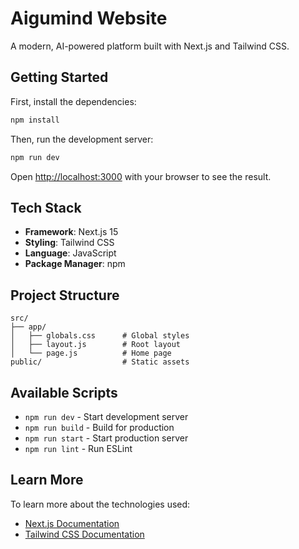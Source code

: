 # Aigumind Website

A modern, AI-powered platform built with Next.js and Tailwind CSS.

## Getting Started

First, install the dependencies:

```bash
npm install
```

Then, run the development server:

```bash
npm run dev
```

Open [http://localhost:3000](http://localhost:3000) with your browser to see the result.

## Tech Stack

- **Framework**: Next.js 15
- **Styling**: Tailwind CSS
- **Language**: JavaScript
- **Package Manager**: npm

## Project Structure

```
src/
├── app/
│   ├── globals.css      # Global styles
│   ├── layout.js        # Root layout
│   └── page.js          # Home page
public/                  # Static assets
```

## Available Scripts

- `npm run dev` - Start development server
- `npm run build` - Build for production
- `npm run start` - Start production server
- `npm run lint` - Run ESLint

## Learn More

To learn more about the technologies used:

- [Next.js Documentation](https://nextjs.org/docs)
- [Tailwind CSS Documentation](https://tailwindcss.com/docs)
